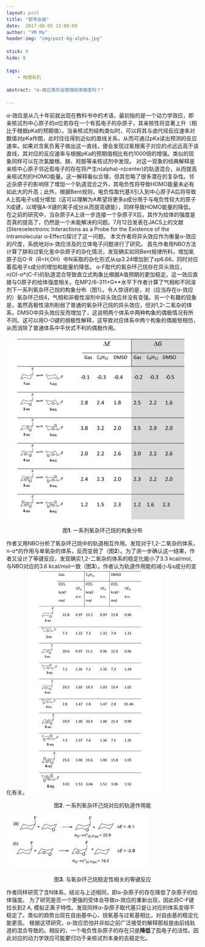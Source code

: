 ```yaml
---
layout: post
title: "郭爷女装"
date:  2017-08-05 12:00:00
author: "YM Ma"
header-img: "img/post-bg-alpha.jpg"

stick: 0
hide: 0

tags: 
    - 物理有机

abstract: "α-效应真的会增强给体强度吗？"

---
```


α-效应是从几十年前就出现在教科书中的术语，最初指的是一个动力学效应，即亲核试剂中心原子的α位若存在一个有孤电子的杂原子，其亲核性将显著上升（相比于根据pKa的预期值）。当亲核试剂结构类似时，可以将其与卤代烃反应速率对数值对pKa作图，此时往往得到近似的直线关系，从而可通过pKa读出预测的反应速率。如果对含氧负离子做出这一直线，便会发现过氧根离子对应的点远远高于该直线，其对应的反应速率与根据pKa的预期值相比有约1000倍的增强。类似的现象同样可以在次氯酸根、肼、羟胺等亲核试剂中发现。
对这一现象的经典解释是亲核中心原子邻近孤电子的存在将产生n(alpha)-n(center)的轨道混合，从而提高亲核试剂的HOMO能量。这一解释看似合理，但其忽略了很多潜在的复杂性。邻近杂原子的影响除了增加一个轨道混合之外，其电负性将导致HOMO能量未必有如此大的升高；此外，根据Bent规则，电负性取代基X引入到中心原子A后将导致A上孤电子s成分增加（这可以理解为A希望将更多p成分用于与电负性较大的原子X成键，以增强A-X键的离子成分从而提高键能），同样导致HOMO能量的降低。在之前的研究中，当杂原子A上进一步连接一个杂原子X后，其作为给体的强度是否真的提高了，仍然是一个未能解决的问题。7月12日发表在JACS上的文献
(Stereoelectronic Interactions as a Probe for the Existence of the Intramolecular α‑Effect)探讨了这一问题。
本文作者将异头效应作为衡量α-效应的尺度，系统地对α-效应涉及的立体电子问题进行了研究。
首先作者用NBO方法计算了肼和过氧化氢中杂原子的杂化情况，发现确实如同Bent规律所料，增加氧原子后O-R（R=H,OH）中N采取的杂化形式从sp3.24增加到了sp6.66，同时对应着孤电子s成分的增加和能量的降低。
α-F取代的氧杂环己烷存在异头效应，n(O)-σ*(C-F)的轨道混合导致直立式构象比根据A值预期的更加稳定。这一效应直接与O原子的给体强度相关。在MP2/6-311+G**水平下作者计算了气相和不同溶剂下一系列氧杂环己烷的构象分布（图1）。令人惊讶的是，对（应当存在α-效应的）氧杂环己烷4，气相和非极性溶剂中异头效应并没有变强。另一个有趣的现象是，虽然高极性溶剂削弱了普通的氧杂环己烷的异头效应，但对1,2-二氧杂的体系，DMSO中异头效应反而增加了，这说明两个体系中两种构象的偶极情况有所不同。这可以用O-O键的弱极性解释，这导致对应体系中两个构象的偶极矩相仿，从而消除了普通体系中平伏式不利的偶极作用。

![Figure 1](/img/in-post/2017-08-05-alpha-effect/1.jpg)
<center>图<strong>1</strong>. 一系列氧杂环己烷的构象分布</center>

作者又用NBO分析了氧杂环己烷中的轨道相互作用。发现对于1,2-二氧杂的体系，n-σ*的作用与单氧杂的体系，反而变弱了（图<strong>2</strong>）。为了进一步确认这一结果，作者又设计了等键反应，发现确实1,2-二氧杂的体系的稳定化能小了3.3 kcal/mol, 与NBO对应的3.6 kcal/mol一致（图<strong>3</strong>）。作者认为轨道作用能的减小与s成分的变化有关。
![Figure 1](/img/in-post/2017-08-05-alpha-effect/2.jpg)
<center>图<strong>2</strong>. 一系列氧杂环己烷对应的轨道作用能</center>

![Figure 1](/img/in-post/2017-08-05-alpha-effect/3.jpg)
<center>图<strong>3</strong>. 与氧杂环己烷稳定性相关的等键反应</center>

作者同样研究了含N体系，结论与上述相同，即α-杂原子的存在降低了杂原子的给体强度。
为了研究是否一个更强的受体会导致α-效应的重新出现，因此将C-F键拉长到2 A, 模拟正离子特性。发现同样α-杂原子取代基只是让对应的体系变得不稳定了。类似的趋势出现在自由基中心，烷氧基与过氧基相比，对自由基的稳定化能更高。
根据这项研究，α-效应恐怕并非如之前广泛接受的解释那般是由前线轨道的混合导致的。相反的，一个电负性杂原子的存在只是<strong>降低</strong>了孤电子的活性。因此对应的动力学效应可能要归功于亲核试剂本身的去稳定化。